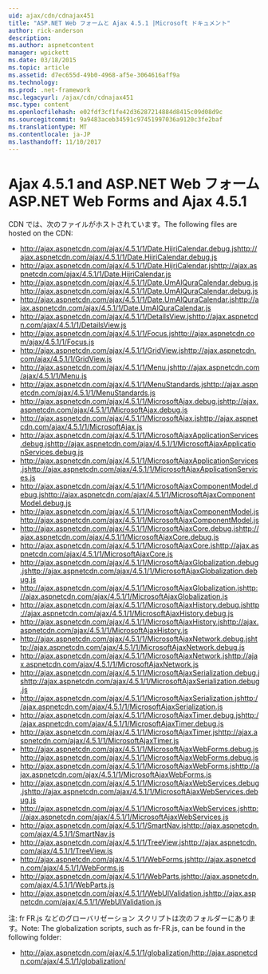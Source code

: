 ```yaml
---
uid: ajax/cdn/cdnajax451
title: "ASP.NET Web フォームと Ajax 4.5.1 |Microsoft ドキュメント"
author: rick-anderson
description: 
ms.author: aspnetcontent
manager: wpickett
ms.date: 03/18/2015
ms.topic: article
ms.assetid: d7ec655d-49b0-4968-af5e-3064616aff9a
ms.technology: 
ms.prod: .net-framework
msc.legacyurl: /ajax/cdn/cdnajax451
msc.type: content
ms.openlocfilehash: e02fdf3cf1fe42d36287214884d8415c09d08d9c
ms.sourcegitcommit: 9a9483aceb34591c97451997036a9120c3fe2baf
ms.translationtype: MT
ms.contentlocale: ja-JP
ms.lasthandoff: 11/10/2017
---
```

<a name="aspnet-web-forms-and-ajax-451"></a><span data-ttu-id="107cc-102">Ajax 4.5.1 and ASP.NET Web フォーム</span><span class="sxs-lookup"><span data-stu-id="107cc-102">ASP.NET Web Forms and Ajax 4.5.1</span></span>
====================
<span data-ttu-id="107cc-103">CDN では、次のファイルがホストされています。</span><span class="sxs-lookup"><span data-stu-id="107cc-103">The following files are hosted on the CDN:</span></span>

- <span data-ttu-id="107cc-104">http://ajax.aspnetcdn.com/ajax/4.5.1/1/Date.HijriCalendar.debug.js</span><span class="sxs-lookup"><span data-stu-id="107cc-104">http://ajax.aspnetcdn.com/ajax/4.5.1/1/Date.HijriCalendar.debug.js</span></span>
- <span data-ttu-id="107cc-105">http://ajax.aspnetcdn.com/ajax/4.5.1/1/Date.HijriCalendar.js</span><span class="sxs-lookup"><span data-stu-id="107cc-105">http://ajax.aspnetcdn.com/ajax/4.5.1/1/Date.HijriCalendar.js</span></span>
- <span data-ttu-id="107cc-106">http://ajax.aspnetcdn.com/ajax/4.5.1/1/Date.UmAlQuraCalendar.debug.js</span><span class="sxs-lookup"><span data-stu-id="107cc-106">http://ajax.aspnetcdn.com/ajax/4.5.1/1/Date.UmAlQuraCalendar.debug.js</span></span>
- <span data-ttu-id="107cc-107">http://ajax.aspnetcdn.com/ajax/4.5.1/1/Date.UmAlQuraCalendar.js</span><span class="sxs-lookup"><span data-stu-id="107cc-107">http://ajax.aspnetcdn.com/ajax/4.5.1/1/Date.UmAlQuraCalendar.js</span></span>
- <span data-ttu-id="107cc-108">http://ajax.aspnetcdn.com/ajax/4.5.1/1/DetailsView.js</span><span class="sxs-lookup"><span data-stu-id="107cc-108">http://ajax.aspnetcdn.com/ajax/4.5.1/1/DetailsView.js</span></span>
- <span data-ttu-id="107cc-109">http://ajax.aspnetcdn.com/ajax/4.5.1/1/Focus.js</span><span class="sxs-lookup"><span data-stu-id="107cc-109">http://ajax.aspnetcdn.com/ajax/4.5.1/1/Focus.js</span></span>
- <span data-ttu-id="107cc-110">http://ajax.aspnetcdn.com/ajax/4.5.1/1/GridView.js</span><span class="sxs-lookup"><span data-stu-id="107cc-110">http://ajax.aspnetcdn.com/ajax/4.5.1/1/GridView.js</span></span>
- <span data-ttu-id="107cc-111">http://ajax.aspnetcdn.com/ajax/4.5.1/1/Menu.js</span><span class="sxs-lookup"><span data-stu-id="107cc-111">http://ajax.aspnetcdn.com/ajax/4.5.1/1/Menu.js</span></span>
- <span data-ttu-id="107cc-112">http://ajax.aspnetcdn.com/ajax/4.5.1/1/MenuStandards.js</span><span class="sxs-lookup"><span data-stu-id="107cc-112">http://ajax.aspnetcdn.com/ajax/4.5.1/1/MenuStandards.js</span></span>
- <span data-ttu-id="107cc-113">http://ajax.aspnetcdn.com/ajax/4.5.1/1/MicrosoftAjax.debug.js</span><span class="sxs-lookup"><span data-stu-id="107cc-113">http://ajax.aspnetcdn.com/ajax/4.5.1/1/MicrosoftAjax.debug.js</span></span>
- <span data-ttu-id="107cc-114">http://ajax.aspnetcdn.com/ajax/4.5.1/1/MicrosoftAjax.js</span><span class="sxs-lookup"><span data-stu-id="107cc-114">http://ajax.aspnetcdn.com/ajax/4.5.1/1/MicrosoftAjax.js</span></span>
- <span data-ttu-id="107cc-115">http://ajax.aspnetcdn.com/ajax/4.5.1/1/MicrosoftAjaxApplicationServices.debug.js</span><span class="sxs-lookup"><span data-stu-id="107cc-115">http://ajax.aspnetcdn.com/ajax/4.5.1/1/MicrosoftAjaxApplicationServices.debug.js</span></span>
- <span data-ttu-id="107cc-116">http://ajax.aspnetcdn.com/ajax/4.5.1/1/MicrosoftAjaxApplicationServices.js</span><span class="sxs-lookup"><span data-stu-id="107cc-116">http://ajax.aspnetcdn.com/ajax/4.5.1/1/MicrosoftAjaxApplicationServices.js</span></span>
- <span data-ttu-id="107cc-117">http://ajax.aspnetcdn.com/ajax/4.5.1/1/MicrosoftAjaxComponentModel.debug.js</span><span class="sxs-lookup"><span data-stu-id="107cc-117">http://ajax.aspnetcdn.com/ajax/4.5.1/1/MicrosoftAjaxComponentModel.debug.js</span></span>
- <span data-ttu-id="107cc-118">http://ajax.aspnetcdn.com/ajax/4.5.1/1/MicrosoftAjaxComponentModel.js</span><span class="sxs-lookup"><span data-stu-id="107cc-118">http://ajax.aspnetcdn.com/ajax/4.5.1/1/MicrosoftAjaxComponentModel.js</span></span>
- <span data-ttu-id="107cc-119">http://ajax.aspnetcdn.com/ajax/4.5.1/1/MicrosoftAjaxCore.debug.js</span><span class="sxs-lookup"><span data-stu-id="107cc-119">http://ajax.aspnetcdn.com/ajax/4.5.1/1/MicrosoftAjaxCore.debug.js</span></span>
- <span data-ttu-id="107cc-120">http://ajax.aspnetcdn.com/ajax/4.5.1/1/MicrosoftAjaxCore.js</span><span class="sxs-lookup"><span data-stu-id="107cc-120">http://ajax.aspnetcdn.com/ajax/4.5.1/1/MicrosoftAjaxCore.js</span></span>
- <span data-ttu-id="107cc-121">http://ajax.aspnetcdn.com/ajax/4.5.1/1/MicrosoftAjaxGlobalization.debug.js</span><span class="sxs-lookup"><span data-stu-id="107cc-121">http://ajax.aspnetcdn.com/ajax/4.5.1/1/MicrosoftAjaxGlobalization.debug.js</span></span>
- <span data-ttu-id="107cc-122">http://ajax.aspnetcdn.com/ajax/4.5.1/1/MicrosoftAjaxGlobalization.js</span><span class="sxs-lookup"><span data-stu-id="107cc-122">http://ajax.aspnetcdn.com/ajax/4.5.1/1/MicrosoftAjaxGlobalization.js</span></span>
- <span data-ttu-id="107cc-123">http://ajax.aspnetcdn.com/ajax/4.5.1/1/MicrosoftAjaxHistory.debug.js</span><span class="sxs-lookup"><span data-stu-id="107cc-123">http://ajax.aspnetcdn.com/ajax/4.5.1/1/MicrosoftAjaxHistory.debug.js</span></span>
- <span data-ttu-id="107cc-124">http://ajax.aspnetcdn.com/ajax/4.5.1/1/MicrosoftAjaxHistory.js</span><span class="sxs-lookup"><span data-stu-id="107cc-124">http://ajax.aspnetcdn.com/ajax/4.5.1/1/MicrosoftAjaxHistory.js</span></span>
- <span data-ttu-id="107cc-125">http://ajax.aspnetcdn.com/ajax/4.5.1/1/MicrosoftAjaxNetwork.debug.js</span><span class="sxs-lookup"><span data-stu-id="107cc-125">http://ajax.aspnetcdn.com/ajax/4.5.1/1/MicrosoftAjaxNetwork.debug.js</span></span>
- <span data-ttu-id="107cc-126">http://ajax.aspnetcdn.com/ajax/4.5.1/1/MicrosoftAjaxNetwork.js</span><span class="sxs-lookup"><span data-stu-id="107cc-126">http://ajax.aspnetcdn.com/ajax/4.5.1/1/MicrosoftAjaxNetwork.js</span></span>
- <span data-ttu-id="107cc-127">http://ajax.aspnetcdn.com/ajax/4.5.1/1/MicrosoftAjaxSerialization.debug.js</span><span class="sxs-lookup"><span data-stu-id="107cc-127">http://ajax.aspnetcdn.com/ajax/4.5.1/1/MicrosoftAjaxSerialization.debug.js</span></span>
- <span data-ttu-id="107cc-128">http://ajax.aspnetcdn.com/ajax/4.5.1/1/MicrosoftAjaxSerialization.js</span><span class="sxs-lookup"><span data-stu-id="107cc-128">http://ajax.aspnetcdn.com/ajax/4.5.1/1/MicrosoftAjaxSerialization.js</span></span>
- <span data-ttu-id="107cc-129">http://ajax.aspnetcdn.com/ajax/4.5.1/1/MicrosoftAjaxTimer.debug.js</span><span class="sxs-lookup"><span data-stu-id="107cc-129">http://ajax.aspnetcdn.com/ajax/4.5.1/1/MicrosoftAjaxTimer.debug.js</span></span>
- <span data-ttu-id="107cc-130">http://ajax.aspnetcdn.com/ajax/4.5.1/1/MicrosoftAjaxTimer.js</span><span class="sxs-lookup"><span data-stu-id="107cc-130">http://ajax.aspnetcdn.com/ajax/4.5.1/1/MicrosoftAjaxTimer.js</span></span>
- <span data-ttu-id="107cc-131">http://ajax.aspnetcdn.com/ajax/4.5.1/1/MicrosoftAjaxWebForms.debug.js</span><span class="sxs-lookup"><span data-stu-id="107cc-131">http://ajax.aspnetcdn.com/ajax/4.5.1/1/MicrosoftAjaxWebForms.debug.js</span></span>
- <span data-ttu-id="107cc-132">http://ajax.aspnetcdn.com/ajax/4.5.1/1/MicrosoftAjaxWebForms.js</span><span class="sxs-lookup"><span data-stu-id="107cc-132">http://ajax.aspnetcdn.com/ajax/4.5.1/1/MicrosoftAjaxWebForms.js</span></span>
- <span data-ttu-id="107cc-133">http://ajax.aspnetcdn.com/ajax/4.5.1/1/MicrosoftAjaxWebServices.debug.js</span><span class="sxs-lookup"><span data-stu-id="107cc-133">http://ajax.aspnetcdn.com/ajax/4.5.1/1/MicrosoftAjaxWebServices.debug.js</span></span>
- <span data-ttu-id="107cc-134">http://ajax.aspnetcdn.com/ajax/4.5.1/1/MicrosoftAjaxWebServices.js</span><span class="sxs-lookup"><span data-stu-id="107cc-134">http://ajax.aspnetcdn.com/ajax/4.5.1/1/MicrosoftAjaxWebServices.js</span></span>
- <span data-ttu-id="107cc-135">http://ajax.aspnetcdn.com/ajax/4.5.1/1/SmartNav.js</span><span class="sxs-lookup"><span data-stu-id="107cc-135">http://ajax.aspnetcdn.com/ajax/4.5.1/1/SmartNav.js</span></span>
- <span data-ttu-id="107cc-136">http://ajax.aspnetcdn.com/ajax/4.5.1/1/TreeView.js</span><span class="sxs-lookup"><span data-stu-id="107cc-136">http://ajax.aspnetcdn.com/ajax/4.5.1/1/TreeView.js</span></span>
- <span data-ttu-id="107cc-137">http://ajax.aspnetcdn.com/ajax/4.5.1/1/WebForms.js</span><span class="sxs-lookup"><span data-stu-id="107cc-137">http://ajax.aspnetcdn.com/ajax/4.5.1/1/WebForms.js</span></span>
- <span data-ttu-id="107cc-138">http://ajax.aspnetcdn.com/ajax/4.5.1/1/WebParts.js</span><span class="sxs-lookup"><span data-stu-id="107cc-138">http://ajax.aspnetcdn.com/ajax/4.5.1/1/WebParts.js</span></span>
- <span data-ttu-id="107cc-139">http://ajax.aspnetcdn.com/ajax/4.5.1/1/WebUIValidation.js</span><span class="sxs-lookup"><span data-stu-id="107cc-139">http://ajax.aspnetcdn.com/ajax/4.5.1/1/WebUIValidation.js</span></span>

<span data-ttu-id="107cc-140">注: fr FR.js などのグローバリゼーション スクリプトは次のフォルダーにあります。</span><span class="sxs-lookup"><span data-stu-id="107cc-140">Note: The globalization scripts, such as fr-FR.js, can be found in the following folder:</span></span>

- <span data-ttu-id="107cc-141">http://ajax.aspnetcdn.com/ajax/4.5.1/1/globalization/</span><span class="sxs-lookup"><span data-stu-id="107cc-141">http://ajax.aspnetcdn.com/ajax/4.5.1/1/globalization/</span></span>
